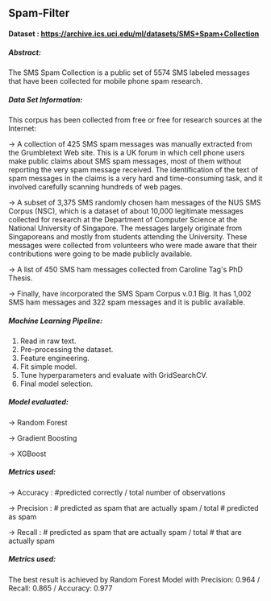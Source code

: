 ## Spam-Filter

#### Dataset : https://archive.ics.uci.edu/ml/datasets/SMS+Spam+Collection

##### Abstract: 
The SMS Spam Collection is a public set of 5574 SMS labeled messages that have been collected for mobile phone spam research.

##### Data Set Information:
This corpus has been collected from free or free for research sources at the Internet:

-> A collection of 425 SMS spam messages was manually extracted from the Grumbletext Web site. This is a UK forum in which cell phone users make public claims about SMS spam messages, most of them without reporting the very spam message received. The identification of the text of spam messages in the claims is a very hard and time-consuming task, and it involved carefully scanning hundreds of web pages.

-> A subset of 3,375 SMS randomly chosen ham messages of the NUS SMS Corpus (NSC), which is a dataset of about 10,000 legitimate messages collected for research at the Department of Computer Science at the National University of Singapore. The messages largely originate from Singaporeans and mostly from students attending the University. These messages were collected from volunteers who were made aware that their contributions were going to be made publicly available. 

-> A list of 450 SMS ham messages collected from Caroline Tag's PhD Thesis.

-> Finally, have incorporated the SMS Spam Corpus v.0.1 Big. It has 1,002 SMS ham messages and 322 spam messages and it is public available.

##### Machine Learning Pipeline:
1. Read in raw text.
2. Pre-processing the dataset.
3. Feature engineering.
4. Fit simple model.
5. Tune hyperparameters and evaluate with GridSearchCV.
6. Final model selection.


##### Model evaluated:
-> Random Forest

-> Gradient Boosting

-> XGBoost
##### Metrics used:
-> Accuracy : #predicted correctly / total number of observations

-> Precision : # predicted as spam that are actually spam / total # predicted as spam

-> Recall : # predicted as spam that are actually spam / total # that are actually spam

##### Metrics used:
The best result is achieved by Random Forest Model with Precision: 0.964 / Recall: 0.865 / Accuracy: 0.977
